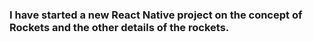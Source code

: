 ### I have started a new React Native project on the concept of Rockets and the other details of the rockets.
